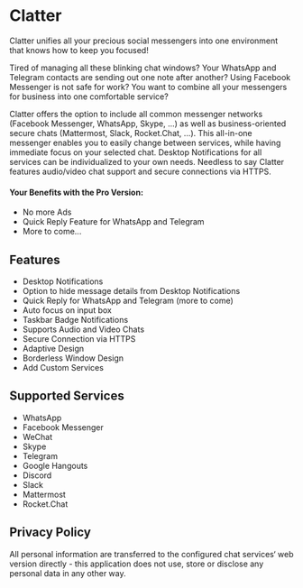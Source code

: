 # Clatter

Clatter unifies all your precious social messengers into one environment that knows how to keep you focused!

Tired of managing all these blinking chat windows? Your WhatsApp and Telegram contacts are sending out one note after another? Using Facebook Messenger is not safe for work? You want to combine all your messengers for business into one comfortable service?  

Clatter offers the option to include all common messenger networks (Facebook Messenger, WhatsApp, Skype, ...) as well as business-oriented secure chats (Mattermost, Slack, Rocket.Chat, ...). This all-in-one messenger enables you to easily change between services, while having immediate focus on your selected chat. Desktop Notifications for all services can be individualized to your own needs. Needless to say Clatter features audio/video chat support and secure connections via HTTPS.   

#### Your Benefits with the Pro Version:
- No more Ads
- Quick Reply Feature for WhatsApp and Telegram
- More to come...

## Features

- Desktop Notifications 
- Option to hide message details from Desktop Notifications
- Quick Reply for WhatsApp and Telegram (more to come)
- Auto focus on input box
- Taskbar Badge Notifications
- Supports Audio and Video Chats
- Secure Connection via HTTPS 
- Adaptive Design
- Borderless Window Design
- Add Custom Services

## Supported Services

- WhatsApp
- Facebook Messenger
- WeChat
- Skype
- Telegram
- Google Hangouts
- Discord
- Slack
- Mattermost
- Rocket.Chat

## Privacy Policy 

All personal information are transferred to the configured chat services‘ web version directly - this application does not use, store or disclose any personal data in any other way. 
